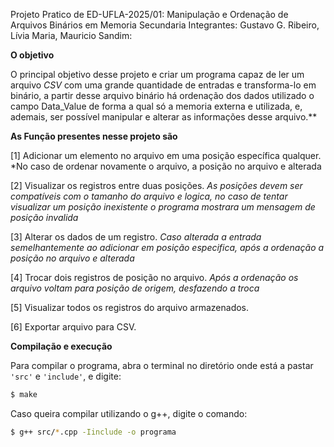 Projeto Pratico de ED-UFLA-2025/01:
Manipulação e Ordenação de Arquivos Binários em Memoria Secundaria
Integrantes: Gustavo G. Ribeiro, Lívia Maria, Mauricio Sandim:

**O objetivo**

 O principal objetivo desse projeto e criar um programa capaz de ler um arquivo *CSV* com uma grande quantidade de entradas e transforma-lo em binário, a partir desse arquivo binário há ordenação dos dados utilizado o campo Data_Value de forma a qual só a memoria externa e utilizada, e, ademais, ser possível manipular e alterar as informações desse arquivo.**

**As Função presentes nesse projeto são**

[1] Adicionar um elemento no arquivo em uma posição específica qualquer. *No caso de ordenar novamente o arquivo, a posição no arquivo e alterada

[2] Visualizar os registros entre duas posições. *As posições devem ser compatíveis com o tamanho do arquivo e logica, no caso de tentar visualizar um posição inexistente o programa mostrara um mensagem de posição invalida*

[3] Alterar os dados de um registro. *Caso alterada a entrada semelhantemente ao adicionar em posição especifica, após a ordenação a posição no arquivo e alterada*

[4] Trocar dois registros de posição no arquivo. *Após a ordenação os arquivo voltam para posição de origem, desfazendo a troca*

[5] Visualizar todos os registros do arquivo armazenados.

[6] Exportar arquivo para CSV.

**Compilação e execução**

Para compilar o programa, abra o terminal no diretório onde está a pastar `'src'` e `'include'`, e digite:

```bash
$ make
```

Caso queira compilar utilizando o g++, digite o comando:

```bash
$ g++ src/*.cpp -Iinclude -o programa
```
